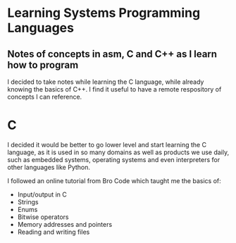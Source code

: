 # Learning Systems Programming Languages
## Notes of concepts in **asm, C and C++** as I learn how to program

I decided to take notes while learning the C language, 
while already knowing the basics of C++.
I find it useful to have a remote respository of concepts I can reference.

# C
I decided it would be better to go lower level and start learning
the C language, as it is used in so many domains as well as products
we use daily, such as embedded systems, operating systems and even
interpreters for other languages like Python.

I followed an online tutorial from Bro Code which taught me the basics of:
- Input/output in C
- Strings
- Enums
- Bitwise operators
- Memory addresses and pointers
- Reading and writing files